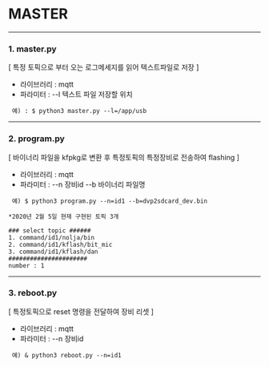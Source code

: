 # MASTER
------------------------------------------
### 1. master.py  

[ 특정 토픽으로 부터 오는 로그메세지를 읽어 텍스트파일로 저장 ]

 - 라이브러리 : mqtt
 - 파라미터 : --l 텍스트 파일 저장할 위치
```
 예) : $ python3 master.py --l=/app/usb
```
------------------------------------------
### 2. program.py

[ 바이너리 파일을 kfpkg로 변환 후 특정토픽의 특정장비로 전송하여 flashing ]

 - 라이브러리 : mqtt
 - 파라미터 : --n 장비id --b 바이너리 파일명
```
 예) $ python3 program.py --n=id1 --b=dvp2sdcard_dev.bin
     
*2020년 2월 5일 현재 구현된 토픽 3개

### select topic ######
1. command/id1/nolja/bin
2. command/id1/kflash/bit_mic
3. command/id1/kflash/dan
######################
number : 1
```
------------------------------------------
### 3. reboot.py
[ 특정토픽으로 reset 명령을 전달하여 장비 리셋 ]
 - 라이브러리 : mqtt
 - 파라미터 : --n 장비id
```
 예) & python3 reboot.py --n=id1
```

